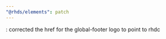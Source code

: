 ```yaml
---
"@rhds/elements": patch
---
```


<rh-global-footer>: corrected the href for the global-footer logo to point to rhdc
